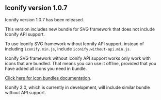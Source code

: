 ## Iconify version 1.0.7

Iconify version 1.0.7 has been released.

This version includes new bundle for SVG framework that does not include Iconify API support.

To use Iconify SVG framework without Iconify API support, instead of including `iconify.min.js`, include `iconify.without-api.min.js`.

Iconify SVG framework without Iconify API support works only work with icons that are bundled. That means you can use it offline, provided that you have added all icons you need in bundle.

[Click here for icon bundles documentation](/docs/icon-components/bundles/index.md).

Iconify 2.0, which is currently in development, will include similar bundle without API support.
